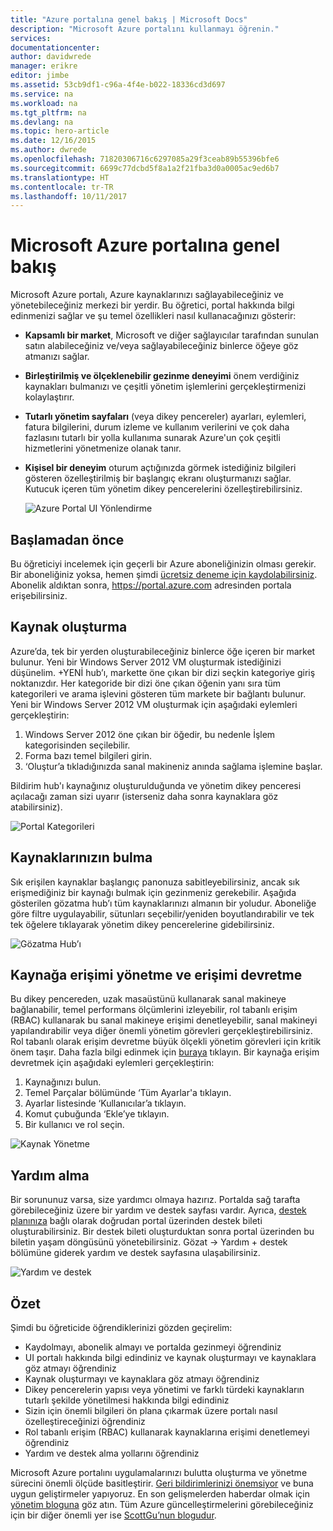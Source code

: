 ```yaml
---
title: "Azure portalına genel bakış | Microsoft Docs"
description: "Microsoft Azure portalını kullanmayı öğrenin."
services: 
documentationcenter: 
author: davidwrede
manager: erikre
editor: jimbe
ms.assetid: 53cb9df1-c96a-4f4e-b022-18336cd3d697
ms.service: na
ms.workload: na
ms.tgt_pltfrm: na
ms.devlang: na
ms.topic: hero-article
ms.date: 12/16/2015
ms.author: dwrede
ms.openlocfilehash: 71820306716c6297085a29f3ceab89b55396bfe6
ms.sourcegitcommit: 6699c77dcbd5f8a1a2f21fba3d0a0005ac9ed6b7
ms.translationtype: HT
ms.contentlocale: tr-TR
ms.lasthandoff: 10/11/2017
---
```

# <a name="microsoft-azure-portal-overview"></a>Microsoft Azure portalına genel bakış
Microsoft Azure portalı, Azure kaynaklarınızı sağlayabileceğiniz ve yönetebileceğiniz merkezi bir yerdir.  Bu öğretici, portal hakkında bilgi edinmenizi sağlar ve şu temel özellikleri nasıl kullanacağınızı gösterir:

* **Kapsamlı bir market**, Microsoft ve diğer sağlayıcılar tarafından sunulan satın alabileceğiniz ve/veya sağlayabileceğiniz binlerce öğeye göz atmanızı sağlar.
* **Birleştirilmiş ve ölçeklenebilir gezinme deneyimi** önem verdiğiniz kaynakları bulmanızı ve çeşitli yönetim işlemlerini gerçekleştirmenizi kolaylaştırır.
* **Tutarlı yönetim sayfaları** (veya dikey pencereler) ayarları, eylemleri, fatura bilgilerini, durum izleme ve kullanım verilerini ve çok daha fazlasını tutarlı bir yolla kullanıma sunarak Azure'un çok çeşitli hizmetlerini yönetmenize olanak tanır.
* **Kişisel bir deneyim** oturum açtığınızda görmek istediğiniz bilgileri gösteren özelleştirilmiş bir başlangıç ekranı oluşturmanızı sağlar.  Kutucuk içeren tüm yönetim dikey pencerelerini özelleştirebilirsiniz.
  
  ![Azure Portal UI Yönlendirme][UIOrientation]

## <a name="before-you-get-started"></a>Başlamadan önce
Bu öğreticiyi incelemek için geçerli bir Azure aboneliğinizin olması gerekir.  Bir aboneliğiniz yoksa, hemen şimdi [ücretsiz deneme için kaydolabilirsiniz](https://azure.microsoft.com/pricing/free-trial/).  Abonelik aldıktan sonra, <https://portal.azure.com> adresinden portala erişebilirsiniz.

## <a name="how-to-create-a-resource"></a>Kaynak oluşturma
Azure’da, tek bir yerden oluşturabileceğiniz binlerce öğe içeren bir market bulunur.  Yeni bir Windows Server 2012 VM oluşturmak istediğinizi düşünelim.  +YENİ hub’ı, markette öne çıkan bir dizi seçkin kategoriye giriş noktanızdır.  Her kategoride bir dizi öne çıkan öğenin yanı sıra tüm kategorileri ve arama işlevini gösteren tüm markete bir bağlantı bulunur. Yeni bir Windows Server 2012 VM oluşturmak için aşağıdaki eylemleri gerçekleştirin:  

1. Windows Server 2012 öne çıkan bir öğedir, bu nedenle İşlem kategorisinden seçilebilir.  
2. Forma bazı temel bilgileri girin.
3. ‘Oluştur’a tıkladığınızda sanal makineniz anında sağlama işlemine başlar.

Bildirim hub'ı kaynağınız oluşturulduğunda ve yönetim dikey penceresi açılacağı zaman sizi uyarır (isterseniz daha sonra kaynaklara göz atabilirsiniz).

![Portal Kategorileri][PortalCategories]

## <a name="how-to-find-your-resources"></a>Kaynaklarınızın bulma
Sık erişilen kaynaklar başlangıç panonuza sabitleyebilirsiniz, ancak sık erişmediğiniz bir kaynağı bulmak için gezinmeniz gerekebilir.  Aşağıda gösterilen gözatma hub’ı tüm kaynaklarınızı almanın bir yoludur.  Aboneliğe göre filtre uygulayabilir, sütunları seçebilir/yeniden boyutlandırabilir ve tek tek öğelere tıklayarak yönetim dikey pencerelerine gidebilirsiniz.

![Gözatma Hub’ı][BrowseHub]

## <a name="how-to-manage-and-delegate-access-to-a-resource"></a>Kaynağa erişimi yönetme ve erişimi devretme
Bu dikey pencereden, uzak masaüstünü kullanarak sanal makineye bağlanabilir, temel performans ölçümlerini izleyebilir, rol tabanlı erişim (RBAC) kullanarak bu sanal makineye erişimi denetleyebilir, sanal makineyi yapılandırabilir veya diğer önemli yönetim görevleri gerçekleştirebilirsiniz.  Rol tabanlı olarak erişim devretme büyük ölçekli yönetim görevleri için kritik önem taşır.  Daha fazla bilgi edinmek için [buraya](active-directory/role-based-access-control-configure.md) tıklayın. Bir kaynağa erişim devretmek için aşağıdaki eylemleri gerçekleştirin:

1. Kaynağınızı bulun.
2. Temel Parçalar bölümünde ‘Tüm Ayarlar'a tıklayın.
3. Ayarlar listesinde ‘Kullanıcılar’a tıklayın.
4. Komut çubuğunda ‘Ekle’ye tıklayın.
5. Bir kullanıcı ve rol seçin.

![Kaynak Yönetme][ManageResource]

## <a name="how-to-get-help"></a>Yardım alma
Bir sorununuz varsa, size yardımcı olmaya hazırız.  Portalda sağ tarafta görebileceğiniz üzere bir yardım ve destek sayfası vardır.  Ayrıca, [destek planınıza](https://azure.microsoft.com/support/plans/) bağlı olarak doğrudan portal üzerinden destek bileti oluşturabilirsiniz.  Bir destek bileti oluşturduktan sonra portal üzerinden bu biletin yaşam döngüsünü yönetebilirsiniz. Gözat -> Yardım + destek bölümüne giderek yardım ve destek sayfasına ulaşabilirsiniz.  

![Yardım ve destek][HelpSupport]

## <a name="summary"></a>Özet
Şimdi bu öğreticide öğrendiklerinizi gözden geçirelim:

* Kaydolmayı, abonelik almayı ve portalda gezinmeyi öğrendiniz
* UI portalı hakkında bilgi edindiniz ve kaynak oluşturmayı ve kaynaklara göz atmayı öğrendiniz
* Kaynak oluşturmayı ve kaynaklara göz atmayı öğrendiniz
* Dikey pencerelerin yapısı veya yönetimi ve farklı türdeki kaynakların tutarlı şekilde yönetilmesi hakkında bilgi edindiniz
* Sizin için önemli bilgileri ön plana çıkarmak üzere portalı nasıl özelleştireceğinizi öğrendiniz
* Rol tabanlı erişim (RBAC) kullanarak kaynaklarına erişimi denetlemeyi öğrendiniz
* Yardım ve destek alma yollarını öğrendiniz

Microsoft Azure portalını uygulamalarınızı bulutta oluşturma ve yönetme sürecini önemli ölçüde basitleştirir.  [Geri bildirimlerinizi önemsiyor](https://feedback.azure.com/forums/223579-azure-preview-portal/) ve buna uygun geliştirmeler yapıyoruz. En son gelişmelerden haberdar olmak için [yönetim bloguna](https://azure.microsoft.com/blog/topics/management/) göz atın.   Tüm Azure güncelleştirmelerini görebileceğiniz için bir diğer önemli yer ise [ScottGu’nun blogudur](http://weblogs.asp.net/scottgu).

[UIOrientation]: ./media/azure-portal-how-to-use/azure_portal_1.png
[PortalCategories]: ./media/azure-portal-how-to-use/azure_portal_2.png
[BrowseHub]: ./media/azure-portal-how-to-use/azure_portal_3.png
[ManageResource]: ./media/azure-portal-how-to-use/azure_portal_4.png
[CustomizeBlades]: ./media/azure-portal-how-to-use/azure_portal_5.png
[HelpSupport]: ./media/azure-portal-how-to-use/azure_portal_6.png
